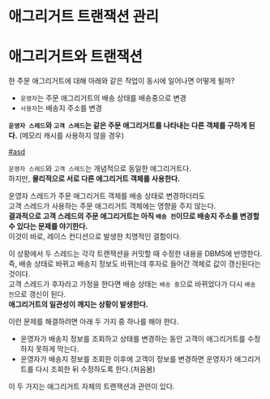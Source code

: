 애그리거트 트랜잭션 관리
==========================
# 애그리거트와 트랜잭션  
한 주문 애그리거트에 대해 아래와 같은 작업이 동시에 일어나면 어떻게 될까?   
  
* `운영자`는 주문 애그리거트의 배송 상태를 배송중으로 변경                  
* `사용자`는 배송지 주소를 변경                  

**`운영자 스레드`와 `고객 스레드`는 같은 주문 애그리거트를 나타내는 다른 객체를 구하게 된다.** (메모리 캐시를 사용하지 않을 경우)    

[#asd](#)    
  
`운영자 스레드`와 `고객 스레드`는 개념적으로 동일한 애그리거트다.            
하지만, **물리적으로 서로 다른 애그리거트 객체를 사용한다.**          
              
운영자 스레드가 주문 애그리거트 객체를 배송 상태로 변경하더라도              
고객 스레드가 사용하는 주문 애그리거트 객체에는 영향을 주지 않는다.                    
**결과적으로 고객 스레드의 주문 애그리거트는 아직 `배송 전`이므로 배송지 주소를 변경할 수 있다는 문제를 야기한다.**               
이것이 바로, 레이스 컨디션으로 발생한 치명적인 결함이다.       
  
이 상황에서 두 스레드는 각각 트랜잭션을 커밋할 때 수정한 내용을 DBMS에 반영한다.        
즉, 배송 상태로 바뀌고 배송지 정보도 바뀌는데 후자로 들어간 객체로 값이 갱신된다는 것이다.       
고객 스레드가 후자라고 가정을 한다면 배송 상태는 `배송 중`으로 바뀌었다가 다시 `배송 전`으로 갱신이 된다.   
**애그리거트의 일관성이 깨지는 상황이 발생한다.**    

이런 문제를 해결하려면 아래 두 가지 중 하나를 해야 한다.    

* 운영자가 배송지 정보를 조회하고 상태를 변경하는 동안 고객이 애그리거트를 수정하지 못하게 막는다.   
* 운영자가 배송지 정보를 조회한 이후에 고객이 정보를 변경하면 운영자가 애그리거트를 다시 조회한 뒤 수정하도록 한다.(처음봄)   

이 두 가지는 애그리거트 자체의 트랜잭션과 관련이 있다.    







      
 
 
 





